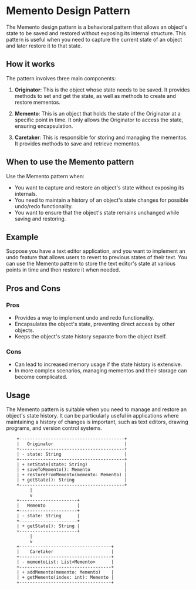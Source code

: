 # Memento Design Pattern

The Memento design pattern is a behavioral pattern that allows an object's state to be saved and restored without exposing its internal structure. This pattern is useful when you need to capture the current state of an object and later restore it to that state.

## How it works

The pattern involves three main components:

1. **Originator**: This is the object whose state needs to be saved. It provides methods to set and get the state, as well as methods to create and restore mementos.

2. **Memento**: This is an object that holds the state of the Originator at a specific point in time. It only allows the Originator to access the state, ensuring encapsulation.

3. **Caretaker**: This is responsible for storing and managing the mementos. It provides methods to save and retrieve mementos.

## When to use the Memento pattern

Use the Memento pattern when:

- You want to capture and restore an object's state without exposing its internals.
- You need to maintain a history of an object's state changes for possible undo/redo functionality.
- You want to ensure that the object's state remains unchanged while saving and restoring.

## Example

Suppose you have a text editor application, and you want to implement an undo feature that allows users to revert to previous states of their text. You can use the Memento pattern to store the text editor's state at various points in time and then restore it when needed.

## Pros and Cons

### Pros

- Provides a way to implement undo and redo functionality.
- Encapsulates the object's state, preventing direct access by other objects.
- Keeps the object's state history separate from the object itself.

### Cons

- Can lead to increased memory usage if the state history is extensive.
- In more complex scenarios, managing mementos and their storage can become complicated.

## Usage

The Memento pattern is suitable when you need to manage and restore an object's state history. It can be particularly useful in applications where maintaining a history of changes is important, such as text editors, drawing programs, and version control systems.
```
    +----------------------------------------+
    |   Originator                           |
    +----------------------------------------+
    | - state: String                        |
    +----------------------------------------+
    | + setState(state: String)              |
    | + saveToMemento(): Memento             |
    | + restoreFromMemento(memento: Memento) |
    | + getState(): String                   |
    +----------------------------------------+
         |
         v
    +----------------------+
    |   Memento            |
    +----------------------+
    | - state: String      |
    +----------------------+
    | + getState(): String |
    +----------------------+
         |
         v
    +-----------------------------------+
    |    Caretaker                      |
    +-----------------------------------+
    | - mementoList: List<Memento>      |
    +-----------------------------------+
    | + addMemento(memento: Memento)    |
    | + getMemento(index: int): Memento |
    +-----------------------------------+

